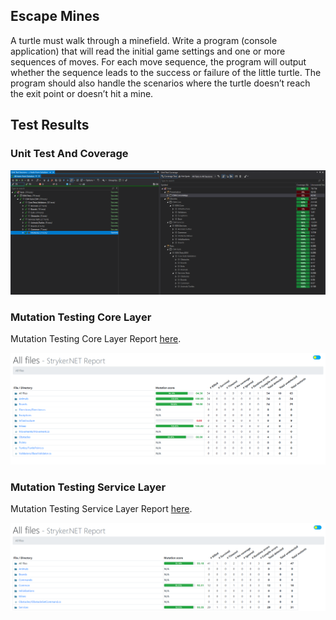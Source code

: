## Escape Mines

A turtle must walk through a minefield. Write a program (console application) that will read the initial
game settings and one or more sequences of moves. For each move sequence, the program will output
whether the sequence leads to the success or failure of the little turtle.
The program should also handle the scenarios where the turtle doesn’t reach the exit point or doesn’t
hit a mine.

## Test Results

### Unit Test And Coverage

![Mutation Testing Core Layer](/Documents/UnitTestAndCoverage.png)

### Mutation Testing Core Layer

Mutation Testing Core Layer Report [here](./Documents/MutationTesting/Core%20Layer/).

![Mutation Testing Core Layer](/Documents/MutationTestingCoreLayer.png)

### Mutation Testing Service Layer

Mutation Testing Service Layer Report [here](./Documents/MutationTesting/Service%Layer/mutation-report.html).

![Mutation Testing Core Layer](/Documents/MutationTestingServiceLayer.png)
